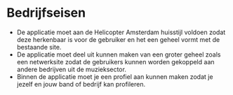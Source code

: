 # Bedrijfseisen

* De applicatie moet aan de Helicopter Amsterdam huisstijl voldoen zodat deze herkenbaar is voor de gebruiker en het een geheel vormt met de bestaande site.
* De applicatie moet deel uit kunnen maken van een groter geheel zoals een netwerksite zodat de gebruikers kunnen worden gekoppeld aan andere bedrijven uit de muzieksector.
* Binnen de applicatie moet je een profiel aan kunnen maken zodat je jezelf en jouw band of bedrijf kan profileren.

